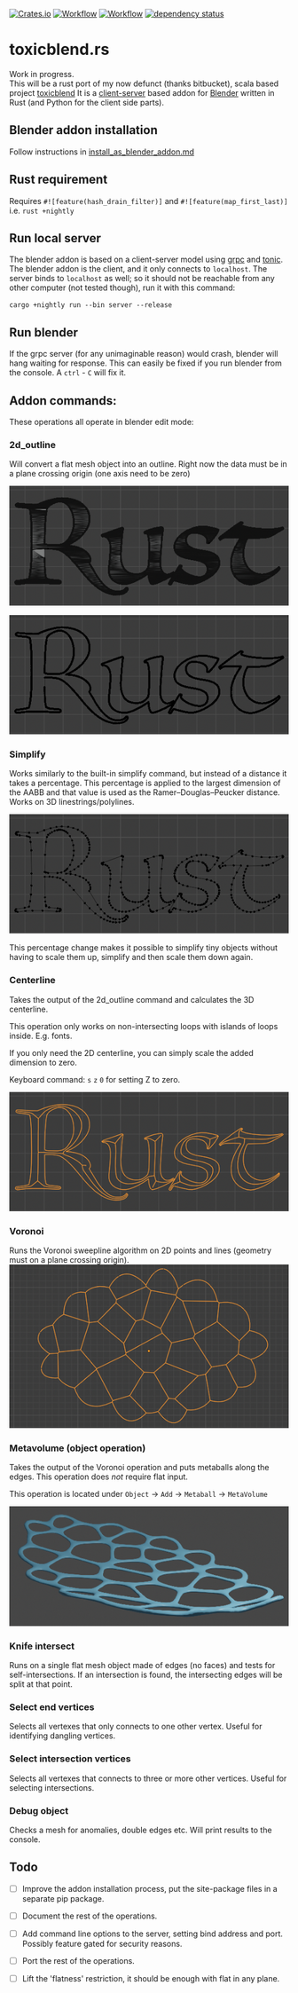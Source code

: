 [![Crates.io](https://meritbadge.herokuapp.com/toxicblend)](https://crates.io/crates/toxicblend)
[![Workflow](https://github.com/eadf/toxicblend.rs/workflows/Rust/badge.svg)](https://github.com/eadf/toxicblend.rs/workflows/Rust/badge.svg)
[![Workflow](https://github.com/eadf/toxicblend.rs/workflows/Clippy/badge.svg)](https://github.com/eadf/toxicblend.rs/workflows/Clippy/badge.svg)
[![dependency status](https://deps.rs/crate/toxicblend/0.0.4/status.svg)](https://deps.rs/crate/toxicblend/0.0.4)


# toxicblend.rs
Work in progress.\
This will be a rust port of my now defunct (thanks bitbucket), scala based project [toxicblend](https://github.com/toxicblend/toxicblend)
It is a [client-server](https://grpc.io) based addon for [Blender](blender.org) written in Rust (and Python for the client side parts).  

## Blender addon installation
Follow instructions in [install_as_blender_addon.md](blender_addon/install_as_blender_addon.md)

## Rust requirement

Requires `#![feature(hash_drain_filter)]` and `#![feature(map_first_last)]` i.e. `rust +nightly`

## Run local server
The blender addon is based on a client-server model using [grpc](https://grpc.io) and [tonic](https://github.com/hyperium/tonic).
The blender addon is the client, and it only connects to `localhost`.
The server binds to `localhost` as well; so it should not be reachable from any other computer (not tested though), run it with this command:
```
cargo +nightly run --bin server --release
```

## Run blender
If the grpc server (for any unimaginable reason) would crash, blender will hang waiting for response.
This can easily be fixed if you run blender from the console. A `ctrl` - `C` will fix it.

## Addon commands:

These operations all operate in blender edit mode:

### 2d_outline

Will convert a flat mesh object into an outline. Right now the data must be in a plane crossing origin (one axis need to be zero)

![from](img/2d_outline_from.png)

![from](img/2d_outline_to.png)

### Simplify

Works similarly to the built-in simplify command, but instead of a distance it takes a percentage.
This percentage is applied to the largest dimension of the AABB and that value is used as the Ramer–Douglas–Peucker distance.
Works on 3D linestrings/polylines.

![from](img/simplify.png)

This percentage change makes it possible to simplify tiny objects without having to scale them up, simplify and then scale them down again.

### Centerline

Takes the output of the 2d_outline command and calculates the 3D centerline.

This operation only works on non-intersecting loops with islands of loops inside. E.g. fonts.

If you only need the 2D centerline, you can simply scale the added dimension to zero.

Keyboard command: `s` `z` `0` for setting Z to zero.

![from](img/centerline.png)


### Voronoi
Runs the Voronoi sweepline algorithm on 2D points and lines (geometry must on a plane crossing origin).
![from](img/voronoi.png)

### Metavolume (object operation)
Takes the output of the Voronoi operation and puts metaballs along the edges.
This operation does *not* require flat input. 

This operation is located under `Object` -> `Add` -> `Metaball` -> `MetaVolume`

![metavolume](img/metavolume.png)

### Knife intersect

Runs on a single flat mesh object made of edges (no faces) and tests for self-intersections.
If an intersection is found, the intersecting edges will be split at that point.

### Select end vertices

Selects all vertexes that only connects to one other vertex. Useful for identifying dangling vertices.

### Select intersection vertices

Selects all vertexes that connects to three or more other vertices. Useful for selecting intersections.

### Debug object

Checks a mesh for anomalies, double edges etc. Will print results to the console.

## Todo

- [ ] Improve the addon installation process, put the site-package files in a separate pip package.
- [ ] Document the rest of the operations.
- [ ] Add command line options to the server, setting bind address and port. Possibly feature gated for security reasons.
- [ ] Port the rest of the operations.
- [ ] Lift the 'flatness' restriction, it should be enough with flat in any plane.

